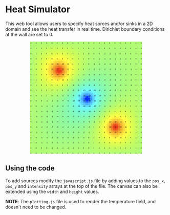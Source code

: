 # Heat Simulator

This web tool allows users to specify heat sorces and/or sinks in a 2D domain and see the heat transfer in real time. Dirichlet boundary conditions at the wall are set to 0.

<p align="center"><img src="heat_simulator.png" /></p>

## Using the code

To add sources modify the `javascript.js` file by adding values to the `pos_x`, `pos_y` and `intensity` arrays at the top of the file. The canvas can also be extended using the `width` and `height` values.

**NOTE**: The `plotting.js` file is used to render the temperature field, and doesn't need to be changed.
